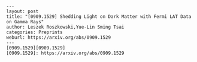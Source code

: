     ---
    layout: post
    title: "[0909.1529] Shedding Light on Dark Matter with Fermi LAT Data on Gamma Rays"
    author: Leszek Roszkowski,Yue-Lin Sming Tsai
    categories: Preprints
    weburl: https://arxiv.org/abs/0909.1529
    ---
    [0909.1529][0909.1529]
    [0909.1529]: https://arxiv.org/abs/0909.1529

